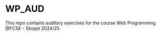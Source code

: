# WP_AUD
This repo contains auditory exercises for the course Web Programming @FCSE - Skopje 2024/25
